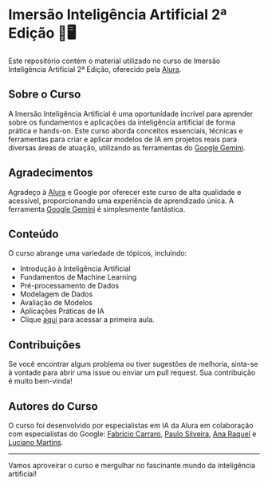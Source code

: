 # Imersão Inteligência Artificial 2ª Edição 🧠🖥️

Este repositório contém o material utilizado no curso de Imersão Inteligência Artificial 2ª Edição, oferecido pela [Alura](https://cursos.alura.com.br/imersao).

## Sobre o Curso

A Imersão Inteligência Artificial é uma oportunidade incrível para aprender sobre os fundamentos e aplicações da inteligência artificial de forma prática e hands-on. Este curso aborda conceitos essenciais, técnicas e ferramentas para criar e aplicar modelos de IA em projetos reais para diversas áreas de atuação, utilizando as ferramentas do [Google Gemini](https://gemini.google.com/).

## Agradecimentos

Agradeço à [Alura](https://cursos.alura.com.br/imersao) e Google por oferecer este curso de alta qualidade e acessível, proporcionando uma experiência de aprendizado única. A ferramenta [Google Gemini](https://gemini.google.com/) é simplesmente fantástica.

## Conteúdo

O curso abrange uma variedade de tópicos, incluindo:

- Introdução à Inteligência Artificial
- Fundamentos de Machine Learning
- Pré-processamento de Dados
- Modelagem de Dados
- Avaliação de Modelos
- Aplicações Práticas de IA
- Clique [aqui](./aula-01/aula-01.md) para acessar a primeira aula.

## Contribuições

Se você encontrar algum problema ou tiver sugestões de melhoria, sinta-se à vontade para abrir uma issue ou enviar um pull request. Sua contribuição é muito bem-vinda!

## Autores do Curso

O curso foi desenvolvido por especialistas em IA da Alura em colaboração com especialistas do Google: [Fabrício Carraro](https://www.linkedin.com/in/fabriciocarraro/), [Paulo Silveira](https://www.linkedin.com/in/paulosilveira/), [Ana Raquel](https://www.linkedin.com/in/ana-raquel-fernandes-cunha-a48a07a0/) e [Luciano Martins](https://www.linkedin.com/in/lucianommartins/).

---

Vamos aproveirar o curso e mergulhar no fascinante mundo da inteligência artificial!

